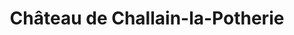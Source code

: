 ---
guid: "c3ab470a1c18"
title: "Château de Challain-la-Potherie"
latlng: "47.634921, -1.044108"
videoId: "y5hm3ERaeiM" 
---